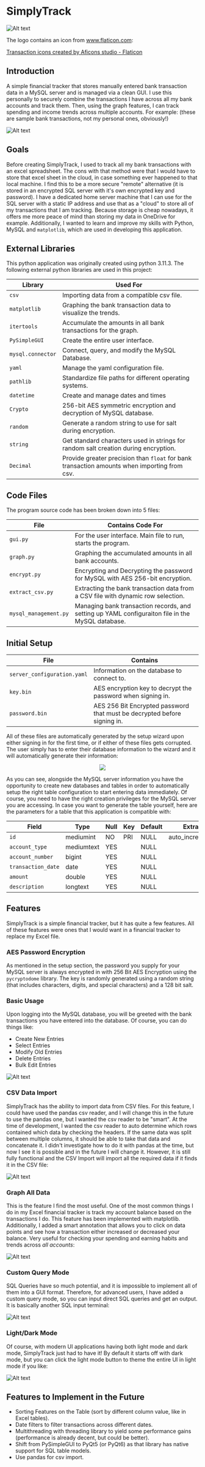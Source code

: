 # SimplyTrack
![Alt text](<SimplyTrack Logo.png>)

The logo contains an icon from www.flaticon.com:

<a href="https://www.flaticon.com/free-icons/transaction" title="transaction icons">Transaction icons created by Aficons studio - Flaticon</a>

## Introduction
A simple financial tracker that stores manually entered bank transaction data in a MySQL server and is managed via a clean GUI. I use this personally to securely combine the transactions I have across all my bank accounts and track them. Then, using the graph features, I can track spending and income trends across multiple accounts. For example: (these are sample bank transactions, not my personal ones, obviously!)

![Alt text](main_window.png)

## Goals
Before creating SimplyTrack, I used to track all my bank transactions with an excel spreadsheet. The cons with that method were that I would have to store that excel sheet in the cloud, in case something ever happened to that local machine. I find this to be a more secure "remote" alternative (it is stored in an encrypted SQL server with it's own encrypted key and password). I have a dedicated home server machine that I can use for the SQL server with a static IP address and use that as a "cloud" to store all of my transactions that I am tracking. Because storage is cheap nowadays, it offers me more peace of mind than storing my data in OneDrive for example. Additionally, I wanted to learn and improve my skills with Python, MySQL and `matplotlib`, which are used in developing this application.

## External Libraries
This python application was originally created using python 3.11.3. The following external python libraries are used in this project:

<div align="center">

| Library           | Used For                                                                                     |
| ----------------- | -------------------------------------------------------------------------------------------- |
| `csv`             | Importing data from a compatible csv file.                                                   |
| `matplotlib`      | Graphing the bank transaction data to visualize the trends.                                  |
| `itertools`       | Accumulate the amounts in all bank transactions for the graph.                               |
| `PySimpleGUI`     | Create the entire user interface.                                                            |
| `mysql.connector` | Connect, query, and modify the MySQL Database.                                               |
| `yaml`            | Manage the yaml configuration file.                                                          |
| `pathlib`         | Standardize file paths for different operating systems.                                      |
| `datetime`        | Create and manage dates and times                                                            |
| `Crypto`          | 256-bit AES symmetric encryption and decryption of MySQL database.                           |
| `random`          | Generate a random string to use for salt during encryption.                                  |
| `string`          | Get standard characters used in strings for random salt creation during encryption.          |
| `Decimal`         | Provide greater precision than `float` for bank transaction amounts when importing from csv. |

</div>

## Code Files
The program source code has been broken down into 5 files:

<div align="center">

| File                  | Contains Code For                                                                                |
| --------------------- | ------------------------------------------------------------------------------------------------ |
| `gui.py`              | For the user interface. Main file to run, starts the program.                                    |
| `graph.py`            | Graphing the accumulated amounts in all bank accounts.                                           |
| `encrypt.py`          | Encrypting and Decrypting the password for MySQL with AES 256-bit encryption.                    |
| `extract_csv.py`      | Extracting the bank transaction data from a CSV file with dynamic row selection.                 |
| `mysql_management.py` | Managing bank transaction records, and setting up YAML configuraiton file in the MySQL database. |

</div>

## Initial Setup

<div align="center">

| File                        | Contains                                                                 |
| --------------------------- | ------------------------------------------------------------------------ |
| `server_configuration.yaml` | Information on the database to connect to.                               |
| `key.bin`                   | AES encryption key to decrypt the password when signing in.              |
| `password.bin`              | AES 256 Bit Encrypted password that must be decrypted before signing in. |

</div>

All of these files are automatically generated by the setup wizard upon either signing in for the first time, or if either of these files gets corrupted. The user simply has to enter their database information to the wizard and it will automatically generate their information:

<p align="center">
  <img src="initial_setup.png" />
</p>

As you can see, alongside the MySQL server information you have the opportunity to create new databases and tables in order to automatically setup the right table configuration to start entering data immediately. Of course, you need to have the right creation privileges for the MySQL server you are accessing. In case you want to generate the table yourself, here are the parameters for a table that this application is compatible with:

<div align="center">

| Field              | Type       | Null | Key  | Default | Extra          |
| ----------------   | ---------- | ---- | ---- | ------- | -------------- |
| `id`               | mediumint  | NO   | PRI  | NULL    | auto_increment |
| `account_type`     | mediumtext | YES  |      | NULL    |                |
| `account_number`   | bigint     | YES  |      | NULL    |                |
| `transaction_date` | date       | YES  |      | NULL    |                |
| `amount`           | double     | YES  |      | NULL    |                |
| `description`      | longtext   | YES  |      | NULL    |                |

</div>

## Features
SimplyTrack is a simple financial tracker, but it has quite a few features. All of these features were ones that I would want in a financial tracker to replace my Excel file.

### AES Password Encryption
As mentioned in the setup section, the password you supply for your MySQL server is always encrypted in with 256 Bit AES Encryption using the `pycryptodome` library. The key is randomly generated using a random string (that includes characters, digits, and special characters) and a 128 bit salt.

### Basic Usage
Upon logging into the MySQL database, you will be greeted with the bank transactions you have entered into the database. Of course, you can do things like:
* Create New Entries
* Select Entries
* Modify Old Entries
* Delete Entries
* Bulk Edit Entries

![Alt text](modify_entries.png)

### CSV Data Import
SimplyTrack has the ability to import data from CSV files. For this feature, I could have used the pandas csv reader, and I will change this in the future to use the pandas one, but I wanted the csv reader to be "smart". At the time of development, I wanted the csv reader to auto determine which rows contained which data by checking the headers. If the same data was split between multiple columns, it should be able to take that data and concatenate it. I didn't investigate how to do it with pandas at the time, but now I see it is possible and in the future I will change it. However, it is still fully functional and the CSV Import will import all the required data if it finds it in the CSV file:

![Alt text](csv_import.png)

### Graph All Data

This is the feature I find the most useful. One of the most common things I do in my Excel financial tracker is track my account balance based on the transactions I do. This feature has been implemented with matplotlib. Additionally, I added a smart annotation that allows you to click on data points and see how a transaction either increased or decreased your balance. Very useful for checking your spending and earning habits and trends across *all accounts*:

![Alt text](graph_window.png)

### Custom Query Mode

SQL Queries have so much potential, and it is impossible to implement all of them into a GUI format. Therefore, for advanced users, I have added a custom query mode, so you can input direct SQL queries and get an output. It is basically another SQL input terminal:

![Alt text](custom_query_window.png)

### Light/Dark Mode
Of course, with modern UI applications having both light mode and dark mode, SimplyTrack just had to have it! By default it starts off with dark mode, but you can click the light mode button to theme the entire UI in light mode if you like:

![Alt text](light_mode.png)

## Features to Implement in the Future
* Sorting Features on the Table (sort by different column value, like in Excel tables).
* Date filters to filter transactions across different dates.
* Multithreading with threading library to yield some performance gains (performance is already decent, but could be better).
* Shift from PySimpleGUI to PyQt5 (or PyQt6) as that library has native support for SQL table models.
* Use pandas for csv import.
